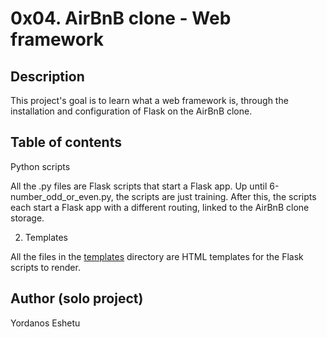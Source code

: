 # 0x04. AirBnB clone - Web framework

## Description
This project's goal is to learn what a web framework is, through the installation and configuration of Flask on the AirBnB clone.

## Table of contents

Python scripts

All the .py files are Flask scripts that start a Flask app.
Up until 6-number_odd_or_even.py, the scripts are just training.
After this, the scripts each start a Flask app with a different routing, linked to the AirBnB clone storage.

2. Templates

All the files in the [templates](./templates) directory are HTML templates for the Flask scripts to render.

## Author (solo project)

Yordanos Eshetu
